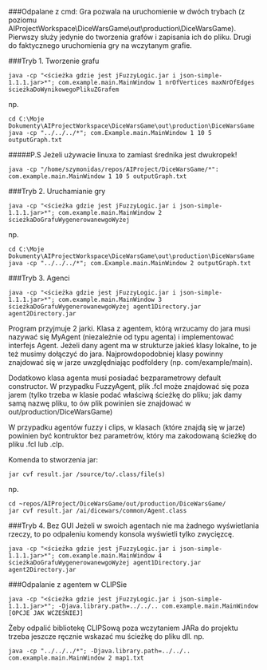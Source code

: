 ###Odpalane z cmd: 
Gra pozwala na uruchomienie w dwóch trybach (z poziomu AIProjectWorkspace\DiceWarsGame\out\production\DiceWarsGame). Pierwszy służy jedynie do tworzenia grafów i zapisania ich do pliku. Drugi do faktycznego uruchomienia gry na wczytanym grafie.



###Tryb 1. Tworzenie grafu
```
java -cp "<ścieżka gdzie jest jFuzzyLogic.jar i json-simple-1.1.1.jar>*"; com.example.main.MainWindow 1 nrOfVertices maxNrOfEdges ścieżkaDoWynikowegoPlikuZGrafem
```
np.
```
cd C:\Moje Dokumenty\AIProjectWorkspace\DiceWarsGame\out\production\DiceWarsGame
java -cp "../../../*"; com.Example.main.MainWindow 1 10 5 outputGraph.txt
```

#####P.S Jeżeli używacie linuxa to zamiast średnika jest dwukropek!
```
java -cp "/home/szymonidas/repos/AIProject/DiceWarsGame/*": com.example.main.MainWindow 1 10 5 outputGraph.txt
```


###Tryb 2. Uruchamianie gry
```
java -cp "<ścieżka gdzie jest jFuzzyLogic.jar i json-simple-1.1.1.jar>*"; com.example.main.MainWindow 2 ścieżkaDoGrafuWygenerowanewgoWyżej
```
np.
```
cd C:\Moje Dokumenty\AIProjectWorkspace\DiceWarsGame\out\production\DiceWarsGame
java -cp "../../../*"; com.Example.main.MainWindow 2 outputGraph.txt
```

###Tryb 3. Agenci
```
java -cp "<ścieżka gdzie jest jFuzzyLogic.jar i json-simple-1.1.1.jar>*"; com.example.main.MainWindow 3 ścieżkaDoGrafuWygenerowanewgoWyżej agent1Directory.jar agent2Directory.jar
```

Program przyjmuje 2 jarki. Klasa z agentem, którą wrzucamy do jara musi nazywać się MyAgent (niezależnie od typu agenta) i implementować interfejs Agent. 
Jeżeli dany agent ma w strukturze jakieś klasy lokalne, to je też musimy dołączyć do jara. Najprowdopodobniej klasy powinny znajdować się w jarze uwzględniając podfoldery (np. com/example/main).

Dodatkowo klasa agenta musi posiadać bezparametrowy default constructor. W przypadku FuzzyAgent, plik .fcl może znajdować się poza jarem (tylko trzeba w klasie podać właściwą ścieżkę do pliku; jak damy samą nazwę pliku, to ów plik powinien sie znajdować w out/production/DiceWarsGame)

W przypadku agentów fuzzy i clips, w klasach (które znajdą się w jarze) powinien być kontruktor bez parametrów, który ma zakodowaną ścieżkę do pliku .fcl lub .clp.

Komenda to stworzenia jar:
```
jar cvf result.jar /source/to/.class/file(s)
```
np.
```
cd ~repos/AIProject/DiceWarsGame/out/production/DiceWarsGame/
jar cvf result.jar /ai/dicewars/common/Agent.class
```

###Tryb 4. Bez GUI
Jeżeli w swoich agentach nie ma żadnego wyświetlania rzeczy, to po odpaleniu komendy konsola wyświetli tylko zwycięzcę.

```
java -cp "<ścieżka gdzie jest jFuzzyLogic.jar i json-simple-1.1.1.jar>*"; com.example.main.MainWindow 4 ścieżkaDoGrafuWygenerowanewgoWyżej agent1Directory.jar agent2Directory.jar
```

###Odpalanie z agentem w CLIPSie
```
java -cp "<ścieżka gdzie jest jFuzzyLogic.jar i json-simple-1.1.1.jar>*"; -Djava.library.path=../../.. com.example.main.MainWindow [OPCJE JAK WCZEŚNIEJ]
```
Żeby odpalić bibliotekę CLIPSową poza wczytaniem JARa do projektu trzeba jeszcze ręcznie wskazać mu ścieżkę do pliku dll.
np.
```
java -cp "../../../*"; -Djava.library.path=../../.. com.example.main.MainWindow 2 map1.txt
```
